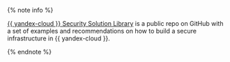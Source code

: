 {% note info %}

[{{ yandex-cloud }} Security Solution Library](https://github.com/yandex-cloud-examples/yc-security-solutions-library) is a public repo on GitHub with a set of examples and recommendations on how to build a secure infrastructure in {{ yandex-cloud }}.

{% endnote %}